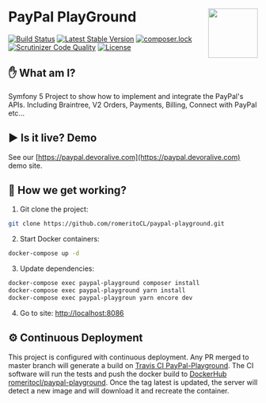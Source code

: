 # PayPal PlayGround <img src="https://developer.paypal.com/components/dx/img/logo-PayPal-Developer.svg" width="100" align="right">

[![Build Status](https://travis-ci.com/romeritoCL/paypal-playground.svg?branch=master)](https://travis-ci.com/romeritoCL/paypal-playground)
[![Latest Stable Version](https://poser.pugx.org/romeritoCL/paypal-playground/v/stable)](https://packagist.org/packages/romeritoCL/paypal-playground)
[![composer.lock](https://poser.pugx.org/romeritoCL/paypal-playground/composerlock)](https://packagist.org/packages/romeritoCL/paypal-playground)
[![Scrutinizer Code Quality](https://scrutinizer-ci.com/g/romeritoCL/paypal-playground/badges/quality-score.png?b=master)](https://scrutinizer-ci.com/g/romeritoCL/paypal-playground/?branch=master)
[![License](https://poser.pugx.org/romeritoCL/paypal-playground/license)](//packagist.org/packages/romeritoCL/paypal-playground)

## :hand: What am I?
Symfony 5 Project to show how to implement and integrate the PayPal's APIs. Including Braintree, V2 Orders, Payments, Billing, Connect with PayPal etc...

## :arrow_forward: Is it live? Demo
See our [https://paypal.devoralive.com](https://paypal.devoralive.com) demo site.

## :floppy_disk: How we get working?

1. Git clone the project:
```bash
git clone https://github.com/romeritoCL/paypal-playground.git
```

2. Start Docker containers:
```bash
docker-compose up -d
```

3. Update dependencies:
```bash
docker-compose exec paypal-playground composer install
docker-compose exec paypal-playground yarn install
docker-compose exec paypal-playgroun yarn encore dev
```

4. Go to site:
[http://localhost:8086](http://localhost:8086)

## :gear: Continuous Deployment
This project is configured with continuous deployment. Any PR merged to master branch will generate a build on [Travis CI PayPal-Playground](https://travis-ci.org/github/romeritoCL/paypal-playground). The CI software will run the tests and push the docker build to [DockerHub romeritocl/paypal-playground](https://hub.docker.com/repository/docker/romeritocl/paypal-playground). Once the tag latest is updated, the server will detect a new image and will download it and recreate the container.
